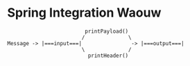 # Spring Integration Waouw

                             printPayload()
                            /              \
    Message -> |===input===|                -> |===output===|
                            \              /
                              printHeader()
